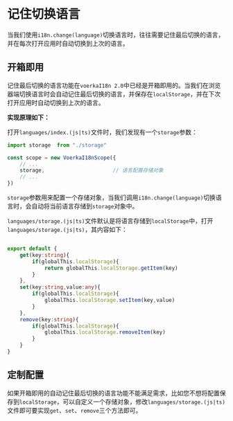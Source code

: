 # 记住切换语言<!-- {docsify-ignore-all} -->

当我们使用`i18n.change(language)`切换语言时，往往需要记住最后切换的语言，并在每次打开应用时自动切换到上次的语言。

## 开箱即用

记住最后切换的语言功能在`voerkaI18n 2.0`中已经是开箱即用的。当我们在浏览器端切换语言时会自动记住最后切换的语言，并保存在`localStorage`，并在下次打开应用时自动切换到上次的语言。

**实现原理如下：**

打开`languages/index.(js|ts)`文件时，我们发现有一个`storage`参数：


```javascript
import storage  from "./storage"

const scope = new VoerkaI18nScope({    
    // ...
    storage,                      // 语言配置存储对象
    // ...
}) 

```

`storage`参数用来配置一个存储对象，当我们调用`i18n.change(language)`切换语言时，会自动将当前语言存储到`storage`对象中。

`languages/storage.(js|ts)`文件默认是将语言存储到`localStorage`中，打开`languages/storage.(js|ts)`，其内容如下：

```typescript

export default {
    get(key:string){
        if(globalThis.localStorage){
            return globalThis.localStorage.getItem(key)
        }
    },
    set(key:string,value:any){
        if(globalThis.localStorage){
            globalThis.localStorage.setItem(key,value)
        }
    },
    remove(key:string){
        if(globalThis.localStorage){
            globalThis.localStorage.removeItem(key)
        }
    }
}
```



## 定制配置

如果开箱即用的自动记住最后切换的语言功能不能满足需求，比如您不想将配置保存到`localStorage`，可以自定义一个存储对象，修改`languages/storage.(js|ts)`文件即可要实现`get`、`set`、`remove`三个方法即可。
